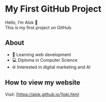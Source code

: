 # My First GitHub Project

Hello, I’m Alok 👋  
This is my first project on GitHub.  

## About
- 🚀 Learning web development  
- 💻 Diploma in Computer Science  
- 🌐 Interested in digital marketing and AI  

## How to view my website
Visit: [https://alok.github.io/]loki.html
